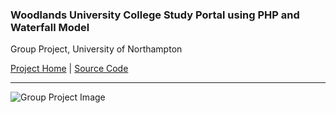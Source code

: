 ### Woodlands University College Study Portal using PHP and Waterfall Model
Group Project, University of Northampton

<a href = "https://github.com/diwaslamsal/WUCWebPortal">Project Home</a> | <a href = "https://github.com/DiwasLamsal/WUCWebPortal/tree/master/GroupProject" target="_blank"> Source Code </a>
<hr>
<img alt = "Group Project Image"  src = "https://raw.githubusercontent.com/DiwasLamsal/WUCWebPortal/master/GroupProject/WUC-iPhone.png">
